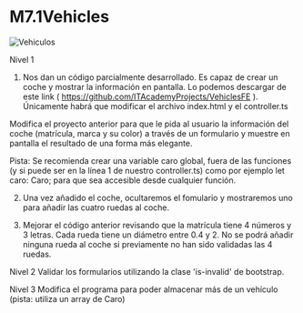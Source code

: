 # M7.1Vehicles

![Vehiculos](./controllers/asset/vehiculos.png)

Nivel 1
1) Nos dan un código parcialmente desarrollado. Es capaz de crear un coche y mostrar la información en pantalla. Lo podemos descargar de este link ( https://github.com/ITAcademyProjects/VehiclesFE ). Únicamente habrá que modificar el archivo  index.html  y el  controller.ts

Modifica el proyecto anterior para que le pida al usuario la información del coche (matrícula, marca y su color) a través de un formulario y muestre en pantalla el resultado de una forma más elegante.

Pista:  Se recomienda crear una  variable caro  global, fuera de las funciones (y si puede ser en la línea 1 de nuestro controller.ts) como por ejemplo  let caro: Caro;  para que sea accesible desde cualquier función.

2) Una vez añadido el coche, ocultaremos el fomulario y mostraremos uno para añadir las cuatro ruedas al coche.

3) Mejorar el código anterior revisando que la matrícula tiene 4 números y 3 letras. Cada rueda tiene un diámetro entre 0.4 y 2. No se podrá añadir ninguna rueda al coche si previamente no han sido validadas las 4 ruedas.

Nivel 2
Validar los formularios utilizando la clase 'is-invalid' de bootstrap.

Nivel 3
Modifica el programa para poder almacenar más de un vehículo (pista: utiliza un array de Caro)

